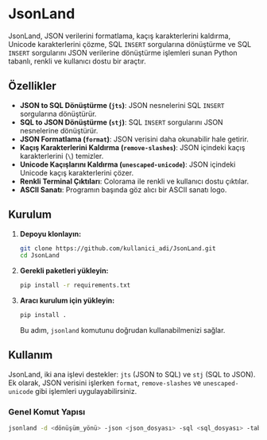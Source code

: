 # JsonLand

JsonLand, JSON verilerini formatlama, kaçış karakterlerini kaldırma, Unicode karakterlerini çözme, SQL `INSERT` sorgularına dönüştürme ve SQL `INSERT` sorgularını JSON verilerine dönüştürme işlemleri sunan Python tabanlı, renkli ve kullanıcı dostu bir araçtır.

## Özellikler

- **JSON to SQL Dönüştürme (`jts`)**: JSON nesnelerini SQL `INSERT` sorgularına dönüştürür.
- **SQL to JSON Dönüştürme (`stj`)**: SQL `INSERT` sorgularını JSON nesnelerine dönüştürür.
- **JSON Formatlama (`format`)**: JSON verisini daha okunabilir hale getirir.
- **Kaçış Karakterlerini Kaldırma (`remove-slashes`)**: JSON içindeki kaçış karakterlerini (`\`) temizler.
- **Unicode Kaçışlarını Kaldırma (`unescaped-unicode`)**: JSON içindeki Unicode kaçış karakterlerini çözer.
- **Renkli Terminal Çıktıları**: Colorama ile renkli ve kullanıcı dostu çıktılar.
- **ASCII Sanatı**: Programın başında göz alıcı bir ASCII sanatı logo.

## Kurulum

1. **Depoyu klonlayın:**

   ```bash
   git clone https://github.com/kullanici_adi/JsonLand.git
   cd JsonLand
   ```
2. **Gerekli paketleri yükleyin:**

   ```bash
   pip install -r requirements.txt
   ```
3. **Aracı kurulum için yükleyin:**

   ```bash
   pip install .
   ```

   Bu adım, `jsonland` komutunu doğrudan kullanabilmenizi sağlar.

## Kullanım

JsonLand, iki ana işlevi destekler: `jts` (JSON to SQL) ve `stj` (SQL to JSON). Ek olarak, JSON verisini işlerken `format`, `remove-slashes` ve `unescaped-unicode` gibi işlemleri uygulayabilirsiniz.

### Genel Komut Yapısı

```bash
jsonland -d <dönüşüm_yönü> -json <json_dosyası> -sql <sql_dosyası> -table <tablo_adı> [-o <işlemler>]
```
